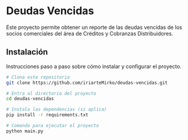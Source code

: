 # Deudas Vencidas

Este proyecto permite obtener un reporte de las deudas vencidas de los socios comerciales del área de Créditos y Cobranzas Distribuidores.

## Instalación

Instrucciones paso a paso sobre cómo instalar y configurar el proyecto.

```bash
# Clona este repositorio
git clone https://github.com/iriarteMirko/deudas-vencidas.git

# Entra al directorio del proyecto
cd deudas-vencidas

# Instala las dependencias (si aplica)
pip install -r requirements.txt

# Comando para ejecutar el proyecto
python main.py
```
